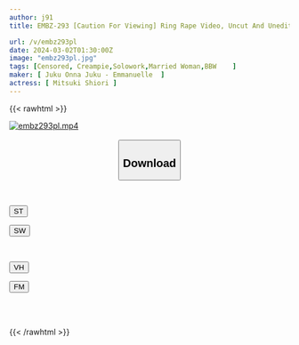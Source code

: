 ```yaml
---
author: j91
title: EMBZ-293 [Caution For Viewing] Ring Rape Video, Uncut And Unedited "Women's Strong Crime Record" Uterine Violation! Stunning With Chloroform And A Stun Gun, Fainting In Agony With An Aphrodisiac, The Body Of A Voluptuous Married Woman Who Continues To Be Stimulated Is Tied Up And Turned Into An Infinite Meat Slave! Moon Viewing Bookmark

url: /v/embz293pl
date: 2024-03-02T01:30:00Z
image: "embz293pl.jpg"
tags: [Censored, Creampie,Solowork,Married Woman,BBW	]
maker: [ Juku Onna Juku - Emmanuelle  ]
actress: [ Mitsuki Shiori ]
---
```



{{< rawhtml >}}

<div class="video" data-videoid="6p3J79LD0WF9kGp">
    <a href="javascript:;">
        <img src="/v/embz293pl/embz293pl.jpg" width="WIDTH" height="HEIGHT" alt="embz293pl.mp4" loading="lazy">
    </a>
</div>

<script type="text/javascript" src="https://j91.asia/asset/on-demand-st.js"></script>

<br>
  <link rel="stylesheet" href="https://j91.asia/asset/bs5.css">
  
  <center>
  <button class="btn btn-primary" type="button" data-bs-toggle="collapse" data-bs-target=".multi-collapse" aria-expanded="false" aria-controls="multiCollapseExample1 multiCollapseExample2"><h2>Download</h2></button></center>
</p>
<div class="row">
  <div class="col">
    <div class="collapse multi-collapse" id="multiCollapseExample1">
      <div class="card card-body">
	      	      <br>
<div class="buttons">  
<p><a href="https://streamtape.to/v/6p3J79LD0WF9kGp" target="_blank"><button class="btn-hover color-3"><i class="fa fa-download"></i> ST</button></a></p>
<p><a href="https://cdnwish.com/38scn4nazko8" target="_blank"><button class="btn-hover color-2"><i class="fa fa-download"></i> SW</button></a></p></div>
    </div>
  </div>
</div>
  <div class="col">
    <div class="collapse multi-collapse" id="multiCollapseExample2">
      <div class="card card-body">
	      <br>
<div class="buttons">
<p><a href="javascript:;"><button class="btn-hover color-9"><i class="fa fa-download"></i> VH</button></a></p>
<p><a href="javascript:;"><button class="btn-hover color-8"><i class="fa fa-download"></i> FM</button></a></p></div>
<br><br>
      </div>
    </div>
  </div>
</div>

{{< /rawhtml >}}